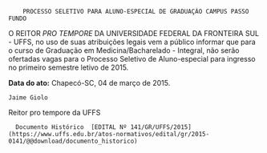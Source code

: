         PROCESSO SELETIVO PARA ALUNO-ESPECIAL DE GRADUAÇÃO CAMPUS PASSO FUNDO  

O REITOR *PRO TEMPORE* DA UNIVERSIDADE FEDERAL DA FRONTEIRA SUL - UFFS, no uso de suas atribuições legais vem a público informar que para o curso de Graduação em Medicina/Bacharelado - Integral, não serão ofertadas vagas para o Processo Seletivo de Aluno-especial para ingresso no primeiro semestre letivo de 2015.

  

   **Data do ato:** Chapecó-SC, 04 de março de 2015.   
 

    Jaime Giolo   
 Reitor pro tempore da UFFS 

      Documento Histórico  [EDITAL Nº 141/GR/UFFS/2015](https://www.uffs.edu.br/atos-normativos/edital/gr/2015-0141/@@download/documento_historico)     
      
